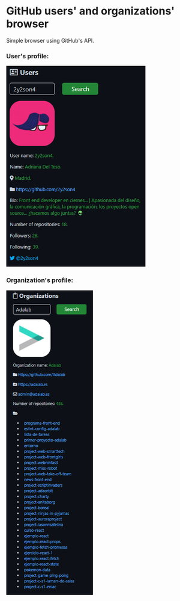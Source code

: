 # GitHub users' and organizations' browser

Simple browser using GitHub's API.

### User's profile:

<p align="left">
<img src="./images/user_profile.png">
</p>

### Organization's profile:

<p align="left">
<img src="./images/organization_profile.png">
</p>
